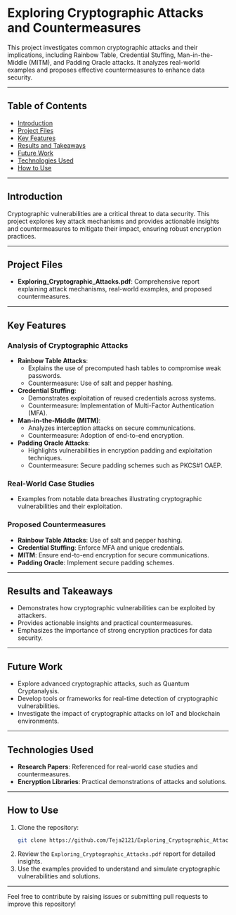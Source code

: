 # Exploring Cryptographic Attacks and Countermeasures

This project investigates common cryptographic attacks and their implications, including Rainbow Table, Credential Stuffing, Man-in-the-Middle (MITM), and Padding Oracle attacks. It analyzes real-world examples and proposes effective countermeasures to enhance data security.

---

## Table of Contents
- [Introduction](#introduction)
- [Project Files](#project-files)
- [Key Features](#key-features)
- [Results and Takeaways](#results-and-takeaways)
- [Future Work](#future-work)
- [Technologies Used](#technologies-used)
- [How to Use](#how-to-use)

---

## Introduction

Cryptographic vulnerabilities are a critical threat to data security. This project explores key attack mechanisms and provides actionable insights and countermeasures to mitigate their impact, ensuring robust encryption practices.

---

## Project Files

- **Exploring_Cryptographic_Attacks.pdf**: Comprehensive report explaining attack mechanisms, real-world examples, and proposed countermeasures.

---

## Key Features

### Analysis of Cryptographic Attacks
- **Rainbow Table Attacks**:
  - Explains the use of precomputed hash tables to compromise weak passwords.
  - Countermeasure: Use of salt and pepper hashing.
- **Credential Stuffing**:
  - Demonstrates exploitation of reused credentials across systems.
  - Countermeasure: Implementation of Multi-Factor Authentication (MFA).
- **Man-in-the-Middle (MITM)**:
  - Analyzes interception attacks on secure communications.
  - Countermeasure: Adoption of end-to-end encryption.
- **Padding Oracle Attacks**:
  - Highlights vulnerabilities in encryption padding and exploitation techniques.
  - Countermeasure: Secure padding schemes such as PKCS#1 OAEP.

### Real-World Case Studies
- Examples from notable data breaches illustrating cryptographic vulnerabilities and their exploitation.

### Proposed Countermeasures
- **Rainbow Table Attacks**: Use of salt and pepper hashing.
- **Credential Stuffing**: Enforce MFA and unique credentials.
- **MITM**: Ensure end-to-end encryption for secure communications.
- **Padding Oracle**: Implement secure padding schemes.

---

## Results and Takeaways

- Demonstrates how cryptographic vulnerabilities can be exploited by attackers.
- Provides actionable insights and practical countermeasures.
- Emphasizes the importance of strong encryption practices for data security.

---

## Future Work

- Explore advanced cryptographic attacks, such as Quantum Cryptanalysis.
- Develop tools or frameworks for real-time detection of cryptographic vulnerabilities.
- Investigate the impact of cryptographic attacks on IoT and blockchain environments.

---

## Technologies Used

- **Research Papers**: Referenced for real-world case studies and countermeasures.
- **Encryption Libraries**: Practical demonstrations of attacks and solutions.

---

## How to Use

1. Clone the repository:
   ```bash
   git clone https://github.com/Teja2121/Exploring_Cryptographic_Attacks.git
   ```
2. Review the `Exploring_Cryptographic_Attacks.pdf` report for detailed insights.
3. Use the examples provided to understand and simulate cryptographic vulnerabilities and solutions.

---

Feel free to contribute by raising issues or submitting pull requests to improve this repository!
